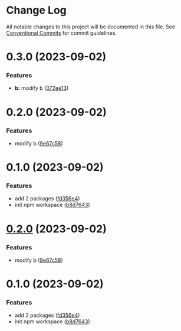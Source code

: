 # Change Log

All notable changes to this project will be documented in this file.
See [Conventional Commits](https://conventionalcommits.org) for commit guidelines.

# 0.3.0 (2023-09-02)


### Features

* **b:** modify b ([072ee13](https://github.com/sug1t0m0/lerna_sample/commit/072ee13fd86a2c43c5c7c53efc04657dd785b1d3))



# 0.2.0 (2023-09-02)


### Features

* modify b ([9e67c58](https://github.com/sug1t0m0/lerna_sample/commit/9e67c58e2ea2d390cfb6bd47baa62f1a4bc5ca06))



# 0.1.0 (2023-09-02)


### Features

* add 2 packages ([fd356e4](https://github.com/sug1t0m0/lerna_sample/commit/fd356e4584cf506e5583daf0ec3610ed6248ebe7))
* init npm workspace ([b8d7643](https://github.com/sug1t0m0/lerna_sample/commit/b8d7643ec16b39d8ea413aece0dbe11568b22632))





# [0.2.0](https://github.com/sug1t0m0/lerna_sample/compare/v0.1.0...v0.2.0) (2023-09-02)


### Features

* modify b ([9e67c58](https://github.com/sug1t0m0/lerna_sample/commit/9e67c58e2ea2d390cfb6bd47baa62f1a4bc5ca06))





# 0.1.0 (2023-09-02)


### Features

* add 2 packages ([fd356e4](https://github.com/sug1t0m0/lerna_sample/commit/fd356e4584cf506e5583daf0ec3610ed6248ebe7))
* init npm workspace ([b8d7643](https://github.com/sug1t0m0/lerna_sample/commit/b8d7643ec16b39d8ea413aece0dbe11568b22632))
